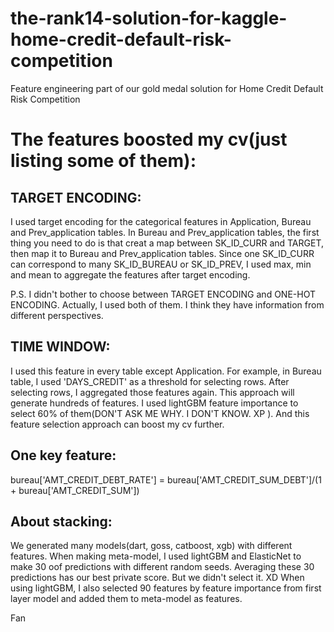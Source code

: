 # the-rank14-solution-for-kaggle-home-credit-default-risk-competition
Feature engineering part of our gold medal solution for Home Credit Default Risk Competition

# The features boosted my cv(just listing some of them):

## TARGET ENCODING: 

I used target encoding for the categorical features in Application, Bureau and Prev_application tables. In Bureau and Prev_application tables, the first thing you need to do is that creat a map between SK_ID_CURR and TARGET, then map it to Bureau and Prev_application tables. Since one SK_ID_CURR can correspond to many SK_ID_BUREAU or SK_ID_PREV, I used max, min and mean to aggregate the features after target encoding.

P.S. I didn't bother to choose between TARGET ENCODING and ONE-HOT ENCODING. Actually, I used both of them. I think they have information from different perspectives.

## TIME WINDOW: 

I used this feature in every table except Application. For example, in Bureau table, I used 'DAYS_CREDIT' as a threshold for selecting rows. After selecting rows, I aggregated those features again. This approach will generate hundreds of features. I used lightGBM feature importance to select 60% of them(DON'T ASK ME WHY. I DON'T KNOW. XP ). And this feature selection approach can boost my cv further.

## One key feature:

bureau['AMT_CREDIT_DEBT_RATE'] = bureau['AMT_CREDIT_SUM_DEBT']/(1 + bureau['AMT_CREDIT_SUM'])

## About stacking:

We generated many models(dart, goss, catboost, xgb) with different features. When making meta-model, I used lightGBM and ElasticNet to make 30 oof predictions with different random seeds. Averaging these 30 predictions has our best private score. But we didn't select it. XD When using lightGBM, I also selected 90 features by feature importance from first layer model and added them to meta-model as features.

Fan
